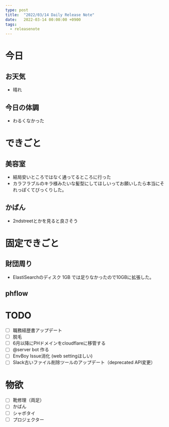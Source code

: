 ```yaml
---
type: post
title:  "2022/03/14 Daily Release Note"
date:   2022-03-14 00:00:00 +0900
tags:
  - releasenote
---
```

# 今日

## お天気

* 晴れ

## 今日の体調

* わるくなかった

# できごと

## 美容室

* 結局安いところではなく通ってるところに行った
* カラフラブルのキラ様みたいな髪型にしてほしいってお願いしたら本当にそれっぽくてびっくりした。

## かばん

* 2ndstreetとかを見ると良さそう

# 固定できごと

## 財団周り

* ElastiSearchのディスク 1GB では足りなかったので10GBに拡張した。

## phflow

# TODO 

- [ ] 職務経歴書アップデート
- [ ] 脱毛
- [ ] 6月以降にPHドメインをcloudflareに移管する
- [ ] @server bot 作る
- [ ] EnvBoy Issue消化 (web settingほしい)
- [ ] Slack古いファイル削除ツールのアップデート（deprecated API変更）

# 物欲

- [ ] 靴修理（両足）
- [ ] かばん
- [ ] シャボタイ
- [ ] プロジェクター
